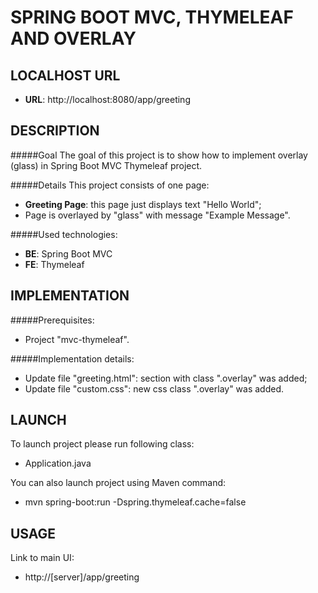 SPRING BOOT MVC, THYMELEAF AND OVERLAY
======================================


LOCALHOST URL
-------------

* **URL**: http://localhost:8080/app/greeting


DESCRIPTION
-----------

#####Goal
The goal of this project is to show how to implement overlay (glass) in Spring Boot MVC Thymeleaf project.

#####Details
This project consists of one page:
* **Greeting Page**: this page just displays text "Hello World";
* Page is overlayed by "glass" with message "Example Message".

#####Used technologies:
* **BE**: Spring Boot MVC
* **FE**: Thymeleaf


IMPLEMENTATION
-----------

#####Prerequisites:
* Project "mvc-thymeleaf".

#####Implementation details:
* Update file "greeting.html": section with class ".overlay" was added;
* Update file "custom.css": new css class ".overlay" was added.
  

LAUNCH
------

To launch project please run following class: 
* Application.java

You can also launch project using Maven command:
* mvn spring-boot:run -Dspring.thymeleaf.cache=false


USAGE
-----

Link to main UI:
* http://[server]/app/greeting